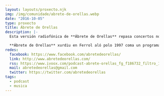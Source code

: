 ```yaml
---
layout: layouts/proxecto.njk
img: /img/comunidade/abrete-de-orellas.webp
date: "2016-10-05"
type: proxecto
title: Ábrete de Orellas
description: |-
  Esta versión radiofónica de **Ábrete de Orellas** repasa concertos no país, novidades discográficas que chegan á redacción orelluda e recupera cancións do pasado máis ou menos recente.

  **Ábrete de Orellas** xurdiu en Ferrol aló polo 1997 coma un programa radiofónico e foi crecendo a carón do seu director Pepe Cunha. Ao tempo que espallaba a súa faceta de comentarista musical por diversos medios (Radio Kaos, Rádio FilispiM, Diario de Ferrol, Radio Fene, De troula, Xornal de Galicia, TVG … ). En 2003 creou [www.abretedeorellas.com](http://www.abretedeorellas.com/), portal especializado en música e concertos na Galiza. Cunha atención especial a artistas, salas e produtoras do país, non pretende crear tendencias, senón divulgar, ser un punto de encontro das diferentes propostas. Máis de 2300 seareir@s en facebook e máis de 20000 visitas no último ano animan a seguir mellorando.
redes:
  facebook: https://www.facebook.com/abretedeorellas/
  link: http://www.abretedeorellas.com/
  rss: https://www.ivoox.com/podcast-abrete-orellas_fg_f186732_filtro_1.xml
  mail: abretedeorellas@gmail.com
  twitter: https://twitter.com/abretedeorellas
tags:
  - podcast
  - musica
---
```

